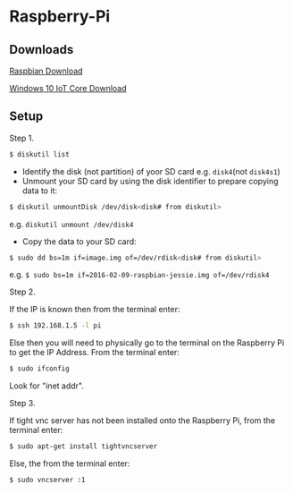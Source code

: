 # Raspberry-Pi


## Downloads

[Raspbian Download](https://www.raspberrypi.org/downloads/raspbian/)

[Windows 10 IoT Core Download](https://developer.microsoft.com/en-us/windows/iot/getstarted)

## Setup

Step 1.

```bash
$ diskutil list
```

- Identify the disk (not partition) of yoor SD card e.g. `disk4`(not `disk4s1`)
- Unmount your SD card by using the disk identifier to prepare copying data to it:

```bash
$ diskutil unmountDisk /dev/disk<disk# from diskutil>
```

e.g. `diskutil unmount /dev/disk4`

- Copy the data to your SD card:

```bash
$ sudo dd bs=1m if=image.img of=/dev/rdisk<disk# from diskutil>
```

e.g. `$ sudo bs=1m if=2016-02-09-raspbian-jessie.img of=/dev/rdisk4`

Step 2.

If the IP is known then from the terminal enter:

```bash
$ ssh 192.168.1.5 -l pi
```

Else then you will need to physically go to the terminal on the Raspberry Pi to get the IP Address. From the terminal enter:

```bash
$ sudo ifconfig
```

Look for "inet addr".

Step 3.

If tight vnc server has not been installed onto the Raspberry Pi, from the terminal enter:

```bash
$ sudo apt-get install tightvncserver
```

Else, the from the terminal enter:

```bash
$ sudo vncserver :1
```
